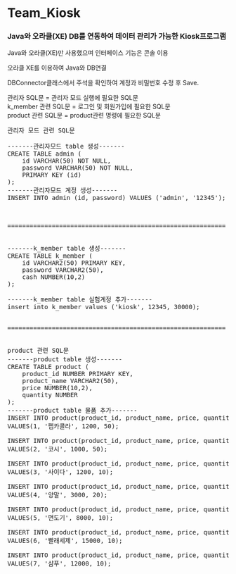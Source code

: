 # Team_Kiosk

<h3>Java와 오라클(XE) DB를 연동하여 데이터 관리가 가능한 Kiosk프로그램</h3>
Java와 오라클(XE)만 사용했으며 인터페이스 기능은 콘솔 이용

오라클 XE를 이용하여 Java와 DB연결

DBConnector클래스에서 주석을 확인하여 계정과 비밀번호 수정 후 Save.

관리자 SQL문 = 관리자 모드 실행에 필요한 SQL문<br>
k_member 관련 SQL문 = 로그인 및 회원가입에 필요한 SQL문<br>
product 관련 SQL문 = product관련 명령에 필요한 SQL문<br>
<pre>
관리자 모드 관련 SQL문

-------관리자모드 table 생성-------
CREATE TABLE admin (
    id VARCHAR(50) NOT NULL,
    password VARCHAR(50) NOT NULL,
    PRIMARY KEY (id)
);
-------관리자모드 계정 생성-------
INSERT INTO admin (id, password) VALUES ('admin', '12345');



===========================================================


-------k_member table 생성-------
CREATE TABLE k_member (
    id VARCHAR2(50) PRIMARY KEY,
    password VARCHAR2(50),
    cash NUMBER(10,2)
);

-------k_member table 실험계정 추가-------
insert into k_member values ('kiosk', 12345, 30000);


===========================================================


product 관련 SQL문
-------product table 생성-------
CREATE TABLE product (
    product_id NUMBER PRIMARY KEY,
    product_name VARCHAR2(50),
    price NUMBER(10,2),
    quantity NUMBER
);
-------product table 물품 추가-------
INSERT INTO product(product_id, product_name, price, quantity)
VALUES(1, '펩카콜라', 1200, 50);

INSERT INTO product(product_id, product_name, price, quantity)
VALUES(2, '코시', 1000, 50);

INSERT INTO product(product_id, product_name, price, quantity)
VALUES(3, '사이다', 1200, 10);

INSERT INTO product(product_id, product_name, price, quantity)
VALUES(4, '양말', 3000, 20);

INSERT INTO product(product_id, product_name, price, quantity)
VALUES(5, '면도기', 8000, 10);

INSERT INTO product(product_id, product_name, price, quantity)
VALUES(6, '빨래세제', 15000, 10);

INSERT INTO product(product_id, product_name, price, quantity)
VALUES(7, '샴푸', 12000, 10);
</pre>
